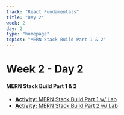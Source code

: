 ```yaml
---
track: "React Fundamentals"
title: "Day 2"
week: 2
day: 2
type: "homepage"
topics: "MERN Stack Build Part 1 & 2"
---
```



# Week 2 - Day 2

#### MERN Stack Build Part 1 & 2
- [**Activity:** MERN Stack Build Part 1 w/ Lab](/react-fundamentals/week-2/day-2/lecture-materials/mern-stack-build-part-1)
- [**Activity:** MERN Stack Build Part 2 w/ Lab](/react-fundamentals/week-2/day-2/lecture-materials/mern-stack-build-part-2)